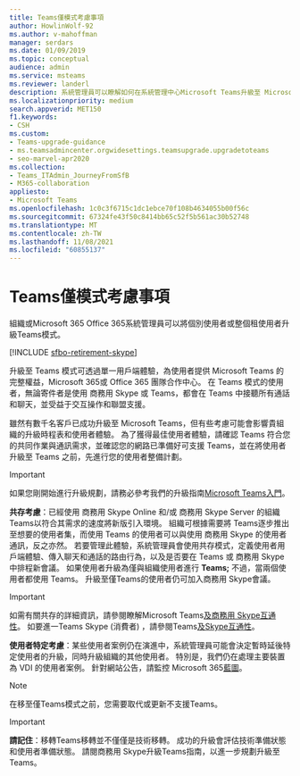 ```yaml
---
title: Teams僅模式考慮事項
author: HowlinWolf-92
ms.author: v-mahoffman
manager: serdars
ms.date: 01/09/2019
ms.topic: conceptual
audience: admin
ms.service: msteams
ms.reviewer: landerl
description: 系統管理員可以瞭解如何在系統管理中心Microsoft Teams升級至 Microsoft Teams模式。
ms.localizationpriority: medium
search.appverid: MET150
f1.keywords:
- CSH
ms.custom:
- Teams-upgrade-guidance
- ms.teamsadmincenter.orgwidesettings.teamsupgrade.upgradetoteams
- seo-marvel-apr2020
ms.collection:
- Teams_ITAdmin_JourneyFromSfB
- M365-collaboration
appliesto:
- Microsoft Teams
ms.openlocfilehash: 1c0c3f6715c1dc1ebce70f108b4634055b00f56c
ms.sourcegitcommit: 67324fe43f50c8414bb65c52f5b561ac30b52748
ms.translationtype: MT
ms.contentlocale: zh-TW
ms.lasthandoff: 11/08/2021
ms.locfileid: "60855137"
---
```

# <a name="teams-only-mode-considerations"></a>Teams僅模式考慮事項

組織或Microsoft 365 Office 365系統管理員可以將個別使用者或整個租使用者升級Teams模式。  

[!INCLUDE [sfbo-retirement-skype](../Skype/Hub/includes/sfbo-retirement.md)]

升級至 Teams 模式可透過單一用戶端體驗，為使用者提供 Microsoft Teams 的完整權益，Microsoft 365或 Office 365 團隊合作中心。 在 Teams 模式的使用者，無論寄件者是使用 商務用 Skype 或 Teams，都會在 Teams 中接聽所有通話和聊天，並受益于交互操作和聯盟支援。

雖然有數千名客戶已成功升級至 Microsoft Teams，但有些考慮可能會影響貴組織的升級時程表和使用者體驗。 為了獲得最佳使用者體驗，請確認 Teams 符合您的共同作業與通訊需求，並確認您的網路已準備好可支援 Teams，並在將使用者升級至 Teams 之前，先進行您的使用者整備計劃。 

> [!IMPORTANT]
> 如果您剛開始進行升級規劃，請務必參考我們的升級指南[Microsoft Teams入門](upgrade-start-here.md)。 

**共存考慮**：已經使用 商務用 Skype Online 和/或 商務用 Skype Server 的組織Teams以符合其需求的速度將新版引入環境。 組織可根據需要將 Teams逐步推出至想要的使用者集，而使用 Teams 的使用者可以與使用 商務用 Skype 的使用者通訊，反之亦然。 若要管理此體驗，系統管理員會使用共存模式，定義使用者用戶端體驗、傳入聊天和通話的路由行為，以及是否要在 Teams 或 商務用 Skype 中排程新會議。 如果使用者升級為僅與組織使用者進行 **Teams;** 不過，當兩個使用者都使用 Teams。 升級至僅Teams的使用者仍可加入商務用 Skype會議。 

> [!IMPORTANT]
> 如需有關共存的詳細資訊，請參閱瞭解Microsoft Teams[及商務用 Skype互通性](teams-and-skypeforbusiness-coexistence-and-interoperability.md)。 如要進一Teams Skype (消費者) ，請參閱Teams[及Skype互通性](teams-skype-interop.md)。


**使用者特定考慮**：某些使用者案例仍在演進中，系統管理員可能會決定暫時延後特定使用者的升級，同時升級組織的其他使用者。 特別是，我們仍在處理主要裝置為 VDI 的使用者案例。 針對網站公告，請監控 Microsoft 365[藍圖](https://www.microsoft.com/microsoft-365/roadmap)。

> [!NOTE]
> 在移至僅Teams模式之前，您需要取代或更新不支援Teams。 

> [!IMPORTANT]
> **請記住**：移轉Teams移轉並不僅僅是技術移轉。 成功的升級會評估技術準備狀態和使用者準備狀態。 請閱商務用 Skype升級Teams指南，以進一[](upgrade-framework.md)步規劃升級至Teams。  
